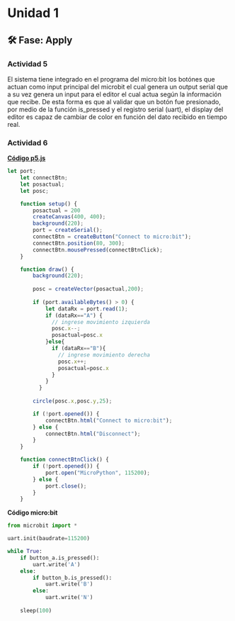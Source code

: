 # Unidad 1

## 🛠 Fase: Apply

### Actividad 5

El sistema tiene integrado en el programa del micro:bit los botónes que actuan como input principal del microbit el cual genera un output serial que a su vez genera un input para el editor el cual actua según la información que recibe. De esta forma es que al validar que un botón fue presionado, por medio de la función is_pressed y el registro serial (uart), el display del editor es capaz de cambiar de color en función del dato recibido en tiempo real.

### Actividad 6

[**Código p5.js**](https://editor.p5js.org/Feligonto/sketches/Pc9BI6wOb)

```js
let port;
    let connectBtn;
    let posactual;
    let posc;

    function setup() {
        posactual = 200
        createCanvas(400, 400);
        background(220);
        port = createSerial();
        connectBtn = createButton("Connect to micro:bit");
        connectBtn.position(80, 300);
        connectBtn.mousePressed(connectBtnClick);
    }

    function draw() {
        background(220);
      
        posc = createVector(posactual,200);
      
        if (port.availableBytes() > 0) {
            let dataRx = port.read(1);
            if (dataRx=="A") {
              // ingrese movimiento izquierda
              posc.x--;
              posactual=posc.x
            }else{
              if (dataRx=="B"){
                // ingrese movimiento derecha
                posc.x++;
                posactual=posc.x
              }
            }
          }
      
        circle(posc.x,posc.y,25);

        if (!port.opened()) {
            connectBtn.html("Connect to micro:bit");
        } else {
            connectBtn.html("Disconnect");
        }
    }

    function connectBtnClick() {
        if (!port.opened()) {
            port.open("MicroPython", 115200);
        } else {
            port.close();
        }
    }
```

**Código micro:bit**

```python
from microbit import *

uart.init(baudrate=115200)

while True:
    if button_a.is_pressed():
        uart.write('A')
    else:
        if button_b.is_pressed():
            uart.write('B')
        else:
            uart.write('N')
        
    sleep(100)
```
